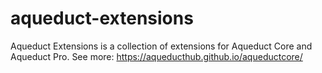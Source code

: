 # aqueduct-extensions
Aqueduct Extensions is a collection of extensions for Aqueduct Core and Aqueduct Pro. See more: https://aqueducthub.github.io/aqueductcore/
